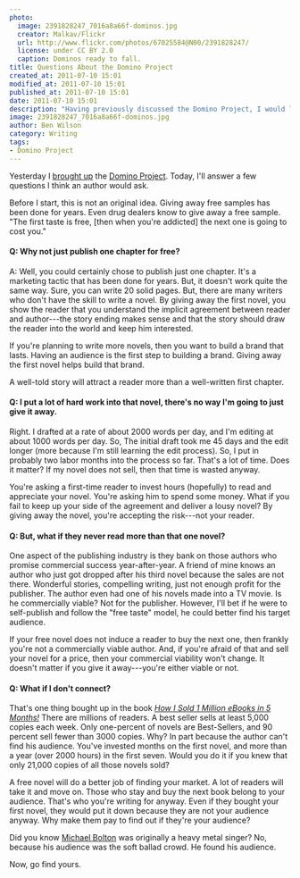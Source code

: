 ```yaml
---
photo:
  image: 2391828247_7016a8a66f-dominos.jpg
  creator: Malkav/Flickr
  url: http://www.flickr.com/photos/67025584@N00/2391828247/
  license: under CC BY 2.0
  caption: Dominos ready to fall.
title: Questions About the Domino Project
created_at: 2011-07-10 15:01
modified_at: 2011-07-10 15:01
published_at: 2011-07-10 15:01
date: 2011-07-10 15:01
description: "Having previously discussed the Domino Project, I would like to have a hypothetical question and answer session."
image: 2391828247_7016a8a66f-dominos.jpg
author: Ben Wilson
category: Writing
tags:
- Domino Project
---
```


Yesterday I [brought up](/writing/adopt-the-domino-project-for-your-novels/) the [Domino Project](http://www.thedominoproject.com/). Today, I'll
answer a few questions I think an author would ask.

<!-- more -->

Before I start, this is not an original idea. Giving away free samples has been
done for years. Even drug dealers know to give away a free sample. "The first
taste is free, [then when you're addicted] the next one is going to cost you."

#### Q: Why not just publish one chapter for free?

A: Well, you could certainly chose to publish just one chapter. It's a marketing
tactic that has been done for years. But, it doesn't work quite the same way.
Sure, you can write 20 solid pages. But, there are many writers who don't have
the skill to write a novel. By giving away the first novel, you show the reader
that you understand the implicit agreement between reader and author---the story
ending makes sense and that the story should draw the reader into the world and
keep him interested.

If you're planning to write more novels, then you want to build a brand that
lasts. Having an audience is the first step to building a brand. Giving away the
first novel helps build that brand.

A well-told story will attract a reader more than a well-written first chapter.

#### Q: I put a lot of hard work into that novel, there's no way I'm going to just give it away.


Right. I drafted at a rate of about 2000 words per day, and I'm editing at about
1000 words per day. So, The initial draft took me 45 days and the edit longer
(more because I'm still learning the edit process). So, I put in probably two
labor months into the process so far. That's a lot of time. Does it matter? If
my novel does not sell, then that time is wasted anyway.

You're asking a first-time reader to invest hours (hopefully) to read and
appreciate your novel. You're asking him to spend some money. What if you fail
to keep up your side of the agreement and deliver a lousy novel? By giving away
the novel, you're accepting the risk---not your reader.

#### Q: But, what if they never read more than that one novel?

One aspect of the publishing industry is they bank on those authors who promise
commercial success year-after-year. A friend of mine knows an author who just
got dropped after his third novel because the sales are not there. Wonderful
stories, compelling writing, just not enough profit for the publisher. The
author even had one of his novels made into a TV movie. Is he commercially
viable? Not for the publisher. However, I'll bet if he were to self-publish and
follow the "free taste" model, he could better find his target audience.

If your free novel does not induce a reader to buy the next one, then frankly
you're not a commercially viable author. And, if you're afraid of that and sell
your novel for a price, then your commercial viability won't change. It doesn't
matter if you give it away---you're either viable or not.

#### Q: What if I don't connect?

That's one thing bought up in the book *[How I Sold 1 Million eBooks in 5
Months!](http://www.amazon.com/How-Sold-Million-eBooks-Months-ebook/dp/B0056BMK6K/)* There
are millions of readers. A best seller sells at least 5,000 copies each week.
Only one-percent of novels are Best-Sellers, and 90 percent sell fewer than 3000
copies. Why? In part because the author can't find his audience. You've invested
months on the first novel, and more than a year (over 2000 hours) in the first
seven. Would you do it if you knew that only 21,000 copies of all those novels
sold?

A free novel will do a better job of finding your market. A lot of readers will
take it and move on. Those who stay and buy the next book belong to your
audience. That's who you're writing for anyway. Even if they bought your first
novel, they would put it down because they are not your audience anyway. Why
make them pay to find out if they're your audience?

Did you know [Michael Bolton](http://en.wikipedia.org/wiki/Michael_Bolton) was
originally a heavy metal singer? No, because his audience was the soft ballad
crowd. He found his audience.

Now, go find yours.
